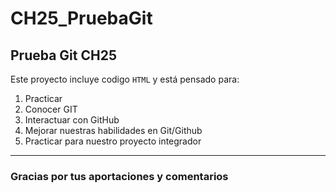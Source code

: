 # CH25_PruebaGit
## Prueba Git CH25

Este proyecto incluye codigo `HTML` y está pensado para:
1. Practicar
2. Conocer GIT
3. Interactuar con GitHub
4. Mejorar nuestras habilidades en Git/Github
5. Practicar para nuestro proyecto integrador
---

### Gracias por tus aportaciones y comentarios

